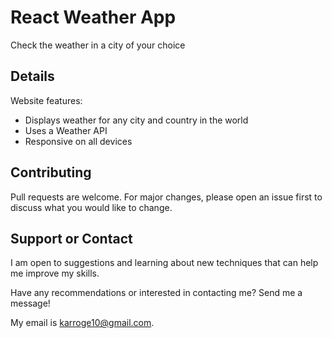 
# React Weather App
Check the weather in a city of your choice

## Details

Website features:
* Displays weather for any city and country in the world
* Uses a Weather API
* Responsive on all devices

## Contributing
Pull requests are welcome. For major changes, please open an issue first to discuss what you would like to change.

## Support or Contact
I am open to suggestions and learning about new techniques that can help me improve my skills.

Have any recommendations or interested in contacting me? Send me a message! 

My email is karroge10@gmail.com.



